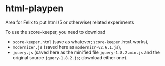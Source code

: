 html-playpen
============

Area for Felix to put html (5 or otherwise) related experiments

To use the score-keeper, you need to download
* `score-keeper.html` (save as whatever; `score-keeper.html` works),
* `modernizer.js` (saved here as `modernizr-v2.6.1.js`),
* `jquery.js` (saved here as the minified file `jquery-1.8.2.min.js`
  and the original source `jquery-1.8.2.js`; download either one).
